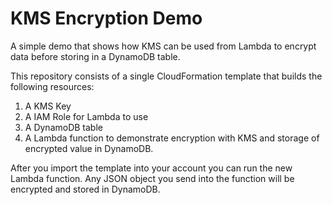 # KMS Encryption Demo

A simple demo that shows how KMS can be used from Lambda to encrypt data before storing in a DynamoDB table.


This repository consists of a single CloudFormation template that builds the following resources:

1) A KMS Key
2) A IAM Role for Lambda to use
3) A DynamoDB table
4) A Lambda function to demonstrate encryption with KMS and storage of encrypted value in DynamoDB.

After you import the template into your account you can run the new Lambda function. Any JSON object you send into the function will be encrypted and stored in DynamoDB.
